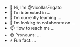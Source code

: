 - 👋 Hi, I’m @NicollasFrigato
- 👀 I’m interested in ...
- 🌱 I’m currently learning ...
- 💞️ I’m looking to collaborate on ...
- 📫 How to reach me ...
- 😄 Pronouns: ...
- ⚡ Fun fact: ...

<!---
NicollasFrigato/NicollasFrigato is a ✨ special ✨ repository because its `README.md` (this file) appears on your GitHub profile.
You can click the Preview link to take a look at your changes.
--->
